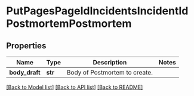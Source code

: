 # PutPagesPageIdIncidentsIncidentIdPostmortemPostmortem

## Properties
Name | Type | Description | Notes
------------ | ------------- | ------------- | -------------
**body_draft** | **str** | Body of Postmortem to create. | 

[[Back to Model list]](../README.md#documentation-for-models) [[Back to API list]](../README.md#documentation-for-api-endpoints) [[Back to README]](../README.md)


